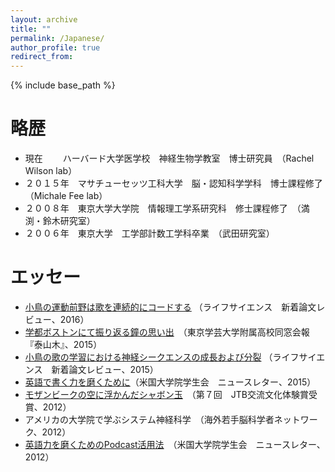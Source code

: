 ```yaml
---
layout: archive
title: ""
permalink: /Japanese/
author_profile: true
redirect_from:
---
```


{% include base_path %}

略歴
======
* 現在　　   ハーバード大学医学校　神経生物学教室　博士研究員　（Rachel Wilson lab）
* ２０１５年　マサチューセッツ工科大学　脳・認知科学学科　博士課程修了　（Michale Fee lab）
* ２００８年　東京大学大学院　情報理工学系研究科　修士課程修了　（満渕・鈴木研究室）
* ２００６年　東京大学　工学部計数工学科卒業　（武田研究室）

エッセー
======
* [小鳥の運動前野は歌を連続的にコードする](http://first.lifesciencedb.jp/archives/12565) （ライフサイエンス　新着論文レビュー、2016）
* [学都ボストンにて振り返る鐘の思い出](https://www.taizanboku.gr.jp/katsudou/kaihou/taizanboku/back/num32/item01.html)　（東京学芸大学附属高校同窓会報『泰山木』、2015）
* [小鳥の歌の学習における神経シークエンスの成長および分裂](http://first.lifesciencedb.jp/archives/12002) （ライフサイエンス　新着論文レビュー、2015）
* [英語で書く力を磨くために](http://gakuiryugaku.net/newsletter_content/2015-02.pdf)（米国大学院学生会　ニュースレター、2015）
* [モザンビークの空に浮かんだシャボン玉](https://www.jtb.co.jp/chiikikoryu/koryubunkasho/07/bunka_04.asp)　（第７回　JTB交流文化体験賞受賞、2012）
* アメリカの大学院で学ぶシステム神経科学　（海外若手脳科学者ネットワーク、2012）
* [英語力を磨くためのPodcast活用法](http://gakuiryugaku.net/newsletter_content/2012-04.pdf)　（米国大学院学生会　ニュースレター、2012）
  